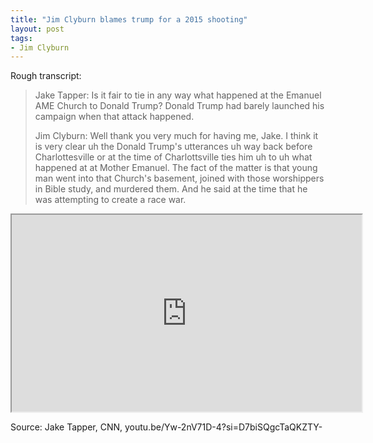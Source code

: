 ```yaml
---
title: "Jim Clyburn blames trump for a 2015 shooting"
layout: post
tags:
- Jim Clyburn
---
```


Rough transcript:

> Jake Tapper: Is it fair to tie in any way what happened at the Emanuel AME Church to Donald Trump? Donald Trump had barely launched his campaign when that attack happened.
>
> Jim Clyburn: Well thank you very much for having me, Jake. I think it is very clear uh the Donald Trump's utterances uh way back before Charlottesville or at the time of Charlottsville ties him uh to uh what happened at at Mother Emanuel. The fact of the matter is that young man went into that Church's basement, joined with those worshippers in Bible study, and murdered them. And he said at the time that he was attempting to create a race war.

<iframe width="560" height="315" src="https://www.youtube.com/embed/Yw-2nV71D-4?si=D7biSQgcTaQKZTY-" title="Jim Clyburn blames Trump for the 2015 shooting at Mother Emanuel AME Church in Charleston" allowfullscreen></iframe>

Source: Jake Tapper, CNN, youtu.be/Yw-2nV71D-4?si=D7biSQgcTaQKZTY-
